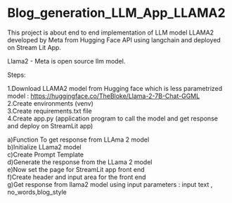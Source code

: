 # Blog_generation_LLM_App_LLAMA2
This project is about end to end implementation of LLM model LLAMA2 developed by Meta from Hugging Face API using langchain and deployed on Stream Lit App.<br />

Llama2 - Meta is open source llm model.<br />

Steps:<br />

1.Download LLAMA2 model from Hugging face which is less parametrized model : https://huggingface.co/TheBloke/Llama-2-7B-Chat-GGML<br />
2.Create environments (venv)<br />
3.Create requirements.txt file<br /> 
4.Create app.py (application program to call the model and get response and deploy on StreamLit app)<br />

  a)Function To get response from LLAma 2 model<br />
  b)Initialize LLama2 model<br />
  c)Create Prompt Template<br />
  d)Generate the response from the LLama 2 model<br />
  e)Now set the page for StreamLit app front end<br /> 
  f)Create header and input area for the front end<br />
  g)Get response from llama2 model using  input parameters : input text , no_words,blog_style<br />

